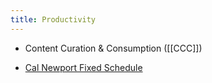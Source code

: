 ```yaml
---
title: Productivity
---
```


* Content Curation & Consumption ([[CCC]])

* [Cal Newport Fixed Schedule](https://www.calnewport.com/blog/2008/02/15/fixed-schedule-productivity-how-i-accomplish-a-large-amount-of-work-in-a-small-number-of-work-hours/)
